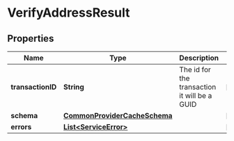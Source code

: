 

# VerifyAddressResult



## Properties

| Name | Type | Description | Notes |
|------------ | ------------- | ------------- | -------------|
|**transactionID** | **String** | The id for the transaction it will be a GUID |  [optional] |
|**schema** | [**CommonProviderCacheSchema**](CommonProviderCacheSchema.md) |  |  [optional] |
|**errors** | [**List&lt;ServiceError&gt;**](ServiceError.md) |  |  [optional] |



